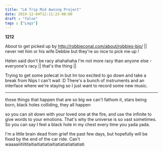 ```yaml
---
title: "LA Trip Mid Awning Project"
date: 2019-12-04T12:11:23-08:00
draft : "false"
tags : ["Logs"]
---
```



**1212**

About to get picked up by http://robbieconal.com/about/robbies-bio/  ||
never net him or his wife Debbie but they're so nice to pick me up !

Helen said don't be racy ahahahaha I'm not more racy than anyone else - everyone's racy || that's the thing ||

Trying to get some polecat in but Im too excited to go down and take a break from Nips I can't wait :D
There's a bunch of instruments and an interface where we're staying so I just want to record some new music.
___

those things that happen that are so big we can't fathom it,
stars being born, black holes colliding, they all happen

so you can sit down with your loved one at the fire, and use the infinite to give words to your emotions. That's why the universe is so vast sometimes. So you can say I feel a black hole in my chest every time you yada yada.

I'm a little brain dead from grief the past few days, but hopefully will be fixed by the end of the car ride. Can't waaaaiiitiititaitiaitiatiatiaitiatiatiatiatiatiati
